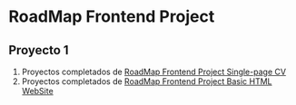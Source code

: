 # RoadMap Frontend Project
## Proyecto 1
1. Proyectos completados de [RoadMap Frontend Project Single-page CV](https://roadmap.sh/projects/single-page-cv)
2. Proyectos completados de [RoadMap Frontend Project Basic HTML WebSite](https://roadmap.sh/projects/basic-html-website)